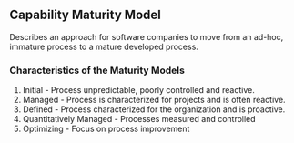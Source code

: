 ## Capability Maturity Model

Describes an approach for software companies to move from an ad-hoc, immature process to a mature developed process.

### Characteristics of the Maturity Models

1. Initial - Process unpredictable, poorly controlled and reactive.
2. Managed - Process is characterized for projects and is often reactive.
3. Defined - Process characterized for the organization and is proactive.
4. Quantitatively Managed - Processes measured and controlled
5. Optimizing - Focus on process improvement
